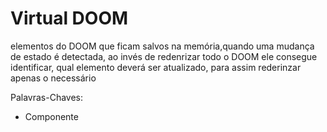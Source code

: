 # Virtual DOOM

elementos do DOOM que ficam salvos na memória,quando uma mudança de estado é detectada, ao invés de redenrizar todo o DOOM ele consegue identificar, qual elemento deverá ser atualizado, para assim rederinzar apenas o necessário

Palavras-Chaves:

- Componente
